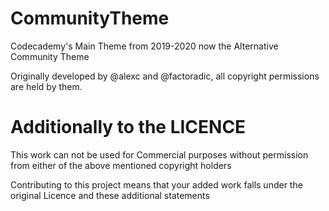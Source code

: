 # CommunityTheme
Codecademy's Main Theme from 2019-2020 now the Alternative Community Theme

Originally developed by @alexc and @factoradic, all copyright permissions are held by them. 

# Additionally to the LICENCE

This work can not be used for Commercial purposes without permission from either of the above mentioned copyright holders

Contributing to this project means that your added work falls under the original Licence and these additional statements
